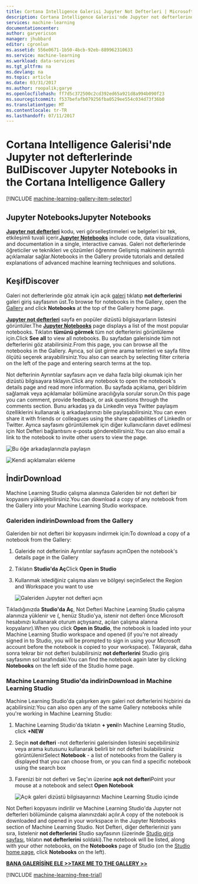 ```yaml
---
title: Cortana Intelligence Galerisi Jupyter Not Defterleri | Microsoft Docs
description: Cortana Intelligence Galerisi'nde Jupyter not defterlerinde bulur.
services: machine-learning
documentationcenter: 
author: garyericson
manager: jhubbard
editor: cgronlun
ms.assetid: 556e0671-1b50-4bcb-92eb-889962310633
ms.service: machine-learning
ms.workload: data-services
ms.tgt_pltfrm: na
ms.devlang: na
ms.topic: article
ms.date: 03/31/2017
ms.author: roopalik;garye
ms.openlocfilehash: ff7d5c372500c2cd392ed65a921d8a994b090f23
ms.sourcegitcommit: f537befafb079256fba0529ee554c034d73f36b0
ms.translationtype: MT
ms.contentlocale: tr-TR
ms.lasthandoff: 07/11/2017
---
```

# <a name="discover-jupyter-notebooks-in-the-cortana-intelligence-gallery"></a><span data-ttu-id="41a77-103">Cortana Intelligence Galerisi'nde Jupyter not defterlerinde Bul</span><span class="sxs-lookup"><span data-stu-id="41a77-103">Discover Jupyter Notebooks in the Cortana Intelligence Gallery</span></span>
[!INCLUDE [machine-learning-gallery-item-selector](../../includes/machine-learning-gallery-item-selector.md)]

## <a name="jupyter-notebooks"></a><span data-ttu-id="41a77-104">Jupyter Notebooks</span><span class="sxs-lookup"><span data-stu-id="41a77-104">Jupyter Notebooks</span></span>
<span data-ttu-id="41a77-105">**[Jupyter not defterleri](https://gallery.cortanaintelligence.com/notebooks)**  kodu, veri görselleştirmeleri ve belgeleri bir tek, etkileşimli tuvali içerir.</span><span class="sxs-lookup"><span data-stu-id="41a77-105">**[Jupyter Notebooks](https://gallery.cortanaintelligence.com/notebooks)** include code, data visualizations, and documentation in a single, interactive canvas.</span></span>
<span data-ttu-id="41a77-106">Galeri not defterlerinde öğreticiler ve teknikleri ve çözümleri öğrenme Gelişmiş makinenin ayrıntılı açıklamalar sağlar.</span><span class="sxs-lookup"><span data-stu-id="41a77-106">Notebooks in the Gallery provide tutorials and detailed explanations of advanced machine learning techniques and solutions.</span></span>

## <a name="discover"></a><span data-ttu-id="41a77-107">Keşif</span><span class="sxs-lookup"><span data-stu-id="41a77-107">Discover</span></span>
  <span data-ttu-id="41a77-108">Galeri not defterlerinde göz atmak için açık [galeri](http://gallery.cortanaintelligence.com) tıklatıp **not defterlerini** galeri giriş sayfasının üst.</span><span class="sxs-lookup"><span data-stu-id="41a77-108">To browse for notebooks in the Gallery, open the [Gallery](http://gallery.cortanaintelligence.com) and click **Notebooks** at the top of the Gallery home page.</span></span>

 <span data-ttu-id="41a77-109"> **[Jupyter not defterleri](https://gallery.cortanaintelligence.com/notebooks)**  sayfa en popüler dizüstü bilgisayarların listesini görüntüler.</span><span class="sxs-lookup"><span data-stu-id="41a77-109">The **[Jupyter Notebooks](https://gallery.cortanaintelligence.com/notebooks)** page displays a list of the most popular notebooks.</span></span>
<span data-ttu-id="41a77-110">Tıklatın **tümünü görmek** tüm not defterlerini görüntüleme için.</span><span class="sxs-lookup"><span data-stu-id="41a77-110">Click **See all** to view all notebooks.</span></span>
<span data-ttu-id="41a77-111">Bu sayfadan galerisinde tüm not defterlerini göz atabilirsiniz.</span><span class="sxs-lookup"><span data-stu-id="41a77-111">From this page, you can browse all the notebooks in the Gallery.</span></span> <span data-ttu-id="41a77-112">Ayrıca, sol üst girme arama terimleri ve sayfa filtre ölçütü seçerek arayabilirsiniz.</span><span class="sxs-lookup"><span data-stu-id="41a77-112">You also can search by selecting filter criteria on the left of the page and entering search terms at the top.</span></span>

 <span data-ttu-id="41a77-113">Not defterinin Ayrıntılar sayfasını açın ve daha fazla bilgi okumak için her dizüstü bilgisayara tıklayın.</span><span class="sxs-lookup"><span data-stu-id="41a77-113">Click any notebook to open the notebook's details page and read more information.</span></span> <span data-ttu-id="41a77-114">Bu sayfada açıklama, geri bildirim sağlamak veya açıklamalar bölümüne aracılığıyla sorular sorun.</span><span class="sxs-lookup"><span data-stu-id="41a77-114">On this page you can comment, provide feedback, or ask questions through the comments section.</span></span> <span data-ttu-id="41a77-115">Bunu arkadaş ya da LinkedIn veya Twitter paylaşım özelliklerini kullanarak iş arkadaşlarınızı bile paylaşabilirsiniz.</span><span class="sxs-lookup"><span data-stu-id="41a77-115">You can even share it with friends or colleagues using the share capabilities of LinkedIn or Twitter.</span></span> <span data-ttu-id="41a77-116">Ayrıca sayfasını görüntülemek için diğer kullanıcıların davet edilmesi için Not Defteri bağlantısını e-posta gönderebilirsiniz.</span><span class="sxs-lookup"><span data-stu-id="41a77-116">You can also email a link to the notebook to invite other users to view the page.</span></span>

![Bu öğe arkadaşlarınızla paylaşın](media/machine-learning-gallery-how-to-use-contribute-publish/share-links.png)

![Kendi açıklamaları ekleme](media/machine-learning-gallery-how-to-use-contribute-publish/comments.png)

## <a name="download"></a><span data-ttu-id="41a77-119">İndir</span><span class="sxs-lookup"><span data-stu-id="41a77-119">Download</span></span>
<span data-ttu-id="41a77-120">Machine Learning Studio çalışma alanınıza Galeriden bir not defteri bir kopyasını yükleyebilirsiniz.</span><span class="sxs-lookup"><span data-stu-id="41a77-120">You can download a copy of any notebook from the Gallery into your Machine Learning Studio workspace.</span></span>

### <a name="download-from-the-gallery"></a><span data-ttu-id="41a77-121">Galeriden indirin</span><span class="sxs-lookup"><span data-stu-id="41a77-121">Download from the Gallery</span></span>
<span data-ttu-id="41a77-122">Galeriden bir not defteri bir kopyasını indirmek için:</span><span class="sxs-lookup"><span data-stu-id="41a77-122">To download a copy of a notebook from the Gallery:</span></span>

1. <span data-ttu-id="41a77-123">Galeride not defterinin Ayrıntılar sayfasını açın</span><span class="sxs-lookup"><span data-stu-id="41a77-123">Open the notebook's details page in the Gallery</span></span>
2. <span data-ttu-id="41a77-124">Tıklatın **Studio'da Aç**</span><span class="sxs-lookup"><span data-stu-id="41a77-124">Click **Open in Studio**</span></span>
3. <span data-ttu-id="41a77-125">Kullanmak istediğiniz çalışma alanı ve bölgeyi seçin</span><span class="sxs-lookup"><span data-stu-id="41a77-125">Select the Region and Workspace you want to use</span></span>
   
    ![Galeriden Jupyter not defteri açın](media/machine-learning-gallery-jupyter-notebooks/open-notebook-from-gallery.png)

<span data-ttu-id="41a77-127">Tıkladığınızda **Studio'da Aç**, Not Defteri Machine Learning Studio çalışma alanınıza yüklenir ve (, henüz Studio'ya, istenir not defteri önce Microsoft hesabınızı kullanarak oturum açtıysanız, açılan çalışma alanına kopyalanır).</span><span class="sxs-lookup"><span data-stu-id="41a77-127">When you click **Open in Studio**, the notebook is loaded into your Machine Learning Studio workspace and opened (if you're not already signed in to Studio, you will be prompted to sign in using your Microsoft account before the notebook is copied to your workspace).</span></span> <span data-ttu-id="41a77-128">Tıklayarak, daha sonra tekrar bir not defteri bulabilirsiniz **not defterlerini** Studio giriş sayfasının sol tarafındaki.</span><span class="sxs-lookup"><span data-stu-id="41a77-128">You can find the notebook again later by clicking **Notebooks** on the left side of the Studio home page.</span></span>

### <a name="download-in-machine-learning-studio"></a><span data-ttu-id="41a77-129">Machine Learning Studio'da indirin</span><span class="sxs-lookup"><span data-stu-id="41a77-129">Download in Machine Learning Studio</span></span>
<span data-ttu-id="41a77-130">Machine Learning Studio'da çalışırken aynı galeri not defterlerini hiçbirini da açabilirsiniz:</span><span class="sxs-lookup"><span data-stu-id="41a77-130">You can also open any of the same Gallery notebooks while you're working in Machine Learning Studio:</span></span>

1. <span data-ttu-id="41a77-131">Machine Learning Studio'da tıklatın **+ yeni**</span><span class="sxs-lookup"><span data-stu-id="41a77-131">In Machine Learning Studio, click **+NEW**</span></span>
2. <span data-ttu-id="41a77-132">Seçin **not defteri** -not defterlerini galerisinden listesini seçebilirsiniz veya arama kutusunu kullanarak belirli bir not defteri bulabilirsiniz görüntülenir</span><span class="sxs-lookup"><span data-stu-id="41a77-132">Select **Notebook** - a list of notebooks from the Gallery is displayed that you can choose from, or you can find a specific notebook using the search box</span></span>
3. <span data-ttu-id="41a77-133">Farenizi bir not defteri ve Seç'ın üzerine **açık not defteri**</span><span class="sxs-lookup"><span data-stu-id="41a77-133">Point your mouse at a notebook and select **Open Notebook**</span></span>
   
    ![Açık galeri dizüstü bilgisayarınızı Machine Learning Studio içinde](media/machine-learning-gallery-jupyter-notebooks/open-notebook-from-studio.png)

<span data-ttu-id="41a77-135">Not Defteri kopyasını indirilir ve Machine Learning Studio'da Jupyter not defterleri bölümünde çalışma alanınızdaki açılır.</span><span class="sxs-lookup"><span data-stu-id="41a77-135">A copy of the notebook is downloaded and opened in your workspace in the Jupyter Notebooks section of Machine Learning Studio.</span></span>
<span data-ttu-id="41a77-136">Not Defteri, diğer defterlerinizi yanı sıra, listelenir **not defterlerini** Studio sayfasının (üzerinde [Studio giriş sayfası](https://studio.azureml.net/), tıklatın **not defterlerini** soldaki).</span><span class="sxs-lookup"><span data-stu-id="41a77-136">The notebook will be listed, along with your other notebooks, on the **Notebooks** page of Studio (on the [Studio home page](https://studio.azureml.net/), click **Notebooks** on the left).</span></span>

<span data-ttu-id="41a77-137">**[BANA GALERİSİNE ELE >>](http://gallery.cortanaintelligence.com)**</span><span class="sxs-lookup"><span data-stu-id="41a77-137">**[TAKE ME TO THE GALLERY >>](http://gallery.cortanaintelligence.com)**</span></span>

[!INCLUDE [machine-learning-free-trial](../../includes/machine-learning-free-trial.md)]

